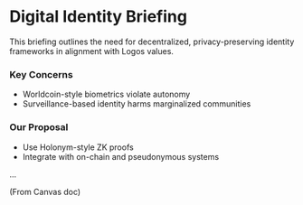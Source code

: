 # Digital Identity Briefing

This briefing outlines the need for decentralized, privacy-preserving identity frameworks in alignment with Logos values.

### Key Concerns
- Worldcoin-style biometrics violate autonomy
- Surveillance-based identity harms marginalized communities

### Our Proposal
- Use Holonym-style ZK proofs
- Integrate with on-chain and pseudonymous systems

...

(From Canvas doc)